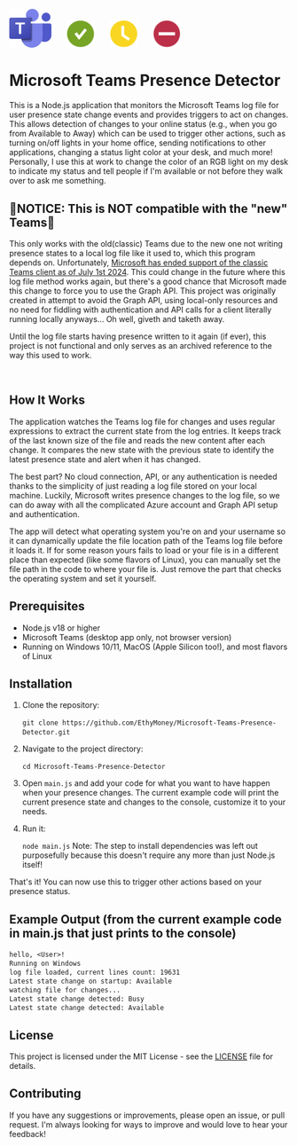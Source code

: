 <p align="left">
  <img src="assets/teams-logo.png" alt="Teams Logo" width="15%" height="auto">
  &nbsp;&nbsp;&nbsp;&nbsp;&nbsp;
  <img src="assets/available-icon.png" alt="Available Icon" width="10%" height="auto">
  &nbsp;&nbsp;&nbsp;&nbsp;&nbsp;
  <img src="assets/away-icon.png" alt="Away Icon" width="10%" height="auto">
  &nbsp;&nbsp;&nbsp;&nbsp;&nbsp;
  <img src="assets/busy-icon.png" alt="Busy Icon" width="10%" height="auto">
  &nbsp;&nbsp;&nbsp;&nbsp;&nbsp;
</p>

# Microsoft Teams Presence Detector

This is a Node.js application that monitors the Microsoft Teams log file for user presence state change events and provides triggers to act on changes. This allows detection of changes to your online status (e.g., when you go from Available to Away) which can be used to trigger other actions, such as turning on/off lights in your home office, sending notifications to other applications, changing a status light color at your desk, and much more! Personally, I use this at work to change the color of an RGB light on my desk to indicate my status and tell people if I'm available or not before they walk over to ask me something.

## 🛑NOTICE: This is NOT compatible with the "new" Teams🛑
This only works with the old(classic) Teams due to the new one not writing presence states to a local log file like it used to, which this program depends on. Unfortunately, [Microsoft has ended support of the classic Teams client as of July 1st 2024](https://learn.microsoft.com/en-us/microsoftteams/teams-classic-client-end-of-availability). This could change in the future where this log file method works again, but there's a good chance that Microsoft made this change to force you to use the Graph API. This project was originally created in attempt to avoid the Graph API, using local-only resources and no need for fiddling with authentication and API calls for a client literally running locally anyways... Oh well, giveth and taketh away.

Until the log file starts having presence written to it again (if ever), this project is not functional and only serves as an archived reference to the way this used to work.

<br>

## How It Works

The application watches the Teams log file for changes and uses regular expressions to extract the current state from the log entries. It keeps track of the last known size of the file and reads the new content after each change. It compares the new state with the previous state to identify the latest presence state and alert when it has changed.

The best part? No cloud connection, API, or any authentication is needed thanks to the simplicity of just reading a log file stored on your local machine. Luckily, Microsoft writes presence changes to the log file, so we can do away with all the complicated Azure account and Graph API setup and authentication.

The app will detect what operating system you're on and your username so it can dynamically update the file location path of the Teams log file before it loads it. If for some reason yours fails to load or your file is in a different place than expected (like some flavors of Linux), you can manually set the file path in the code to where your file is. Just remove the part that checks the operating system and set it yourself.

## Prerequisites

- Node.js v18 or higher
- Microsoft Teams (desktop app only, not browser version)
- Running on Windows 10/11, MacOS (Apple Silicon too!), and most flavors of Linux

## Installation

1. Clone the repository:

      `git clone https://github.com/EthyMoney/Microsoft-Teams-Presence-Detector.git`

2. Navigate to the project directory:

      `cd Microsoft-Teams-Presence-Detector`

3. Open `main.js` and add your code for what you want to have happen when your presence changes. The current example code will print the current presence state and changes to the console, customize it to your needs.

4. Run it:

      `node main.js`   Note: The step to install dependencies was left out purposefully because this doesn't require any more than just Node.js itself!

That's it! You can now use this to trigger other actions based on your presence status.

## Example Output (from the current example code in main.js that just prints to the console)

```
hello, <User>!
Running on Windows
log file loaded, current lines count: 19631
Latest state change on startup: Available  
watching file for changes...
Latest state change detected: Busy
Latest state change detected: Available
```

## License

This project is licensed under the MIT License - see the [LICENSE](LICENSE) file for details.

## Contributing

If you have any suggestions or improvements, please open an issue, or pull request. I'm always looking for ways to improve and would love to hear your feedback!
